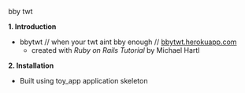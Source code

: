 bby twt 

**1.  Introduction**
- bbytwt // when your twt aint bby enough // <a href="http://bbytwt.herokuapp.com/">bbytwt.herokuapp.com</a>
  - created with _Ruby on Rails Tutorial_ by Michael Hartl

**2.  Installation**
- Built using toy_app application skeleton
